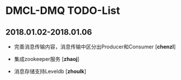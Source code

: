 # DMCL-DMQ TODO-List

## 2018.01.02-2018.01.06
-  完善消息传输内容，消息传输中区分出Producer和Consumer [**chenzl**]

-  集成zookeeper服务 [**zhaoj**]

- 消息存储支持Leveldb [**zhoulk**]
